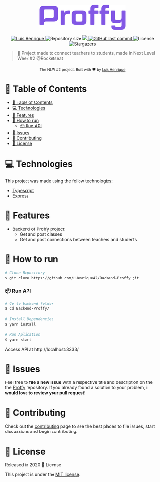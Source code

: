 <p align="center">
   <img src="./.github/logo.png" alt="Proffy" width="280"/>
</p>

<p align="center">	
   <a href="https://www.linkedin.com/in/henriquegv/">
      <img alt="Luis Henrique" src="https://img.shields.io/badge/-Luis Henrique-8257E5?style=flat&logo=Linkedin&logoColor=white" />
   </a>
  <img alt="Repository size" src="https://img.shields.io/github/repo-size/lhenrique42/Backend-Proffy?color=774DD6">

  <a aria-label="Completed" href="https://nextlevelweek.com/episodios/omnistack/edicao/2">
    <img src="https://img.shields.io/badge/Proffy-NLW 2.0-8257E5?logo=data:image/png;base64,iVBORw0KGgoAAAANSUhEUgAAABAAAAAQCAMAAAAoLQ9TAAAALVBMVEVHcExxWsF0XMJzXMJxWcFsUsD///9jRrzY0u6Xh9Gsn9n39fyMecy0qd2bjNJWBT0WAAAABHRSTlMA2Do606wF2QAAAGlJREFUGJVdj1cWwCAIBLEsRU3uf9xobDH8+GZwUYi8i6ucJwrxKE+7D0G9Q4vlYqtmCSjndr4CgCgzlyFgfKfKCVO0LrPKjmiqMxGXkJwNnXskqWG+1oSM+BSwD8f29YLNjvx/OQrn+g99oQSoNmt3PgAAAABJRU5ErkJggg=="></img>
  </a>
  <a href="https://github.com/lhenrique42/Backend-Proffy/commits/master">
    <img alt="GitHub last commit" src="https://img.shields.io/github/last-commit/lhenrique42/Backend-Proffy?color=774DD6">
  </a> 
  <img alt="License" src="https://img.shields.io/badge/license-MIT-8257E5">
  <a href="https://github.com/lhenrique42/Backend-Proffy/stargazers">
    <img alt="Stargazers" src="https://img.shields.io/github/stars/lhenrique42/Backend-Proffy?color=8257E5&logo=github">
  </a>
</p>

> :rocket: Project made to connect teachers to students, made in Next Level Week #2 @Rocketseat


<div align="center">
  <sub>The NLW #2 project. Built with ❤︎ by
    <a href="https://github.com/LHenrique42">Luis Henrique
    </a>
  </sub>
</div>

# :pushpin: Table of Contents
- [:pushpin: Table of Contents](#pushpin-table-of-contents)
- [:computer: Technologies](#computer-technologies)
- [:rocket: Features](#rocket-features)
- [:construction_worker: How to run](#construction_worker-how-to-run)
    - [📦 Run API](#-run-api)
- [:bug: Issues](#bug-issues)
- [:tada: Contributing](#tada-contributing)
- [:closed_book: License](#closed_book-license)

# :computer: Technologies
This project was made using the follow technologies:

* [Typescript](https://www.typescriptlang.org/)           
* [Express](https://expressjs.com/)      

# :rocket: Features

- Backend of Proffy project:
  - Get and post classes
  - Get and post connections between teachers and students

# :construction_worker: How to run

```bash
# Clone Repository
$ git clone https://github.com/LHenrique42/Backend-Proffy.git
```
### 📦 Run API

```bash
# Go to backend folder
$ cd Backend-Proffy/

# Install Dependencies
$ yarn install

# Run Aplication
$ yarn start
```
Access API at http://localhost:3333/

# :bug: Issues

Feel free to **file a new issue** with a respective title and description on the the [Proffy](https://github.com/lhenrique42/Backend-Proffy/issues) repository. If you already found a solution to your problem, **i would love to review your pull request**!

# :tada: Contributing

Check out the [contributing](./CONTRIBUTING.md) page to see the best places to file issues, start discussions and begin contributing.

# :closed_book: License

Released in 2020 :closed_book: License

This project is under the [MIT license](./LICENSE).